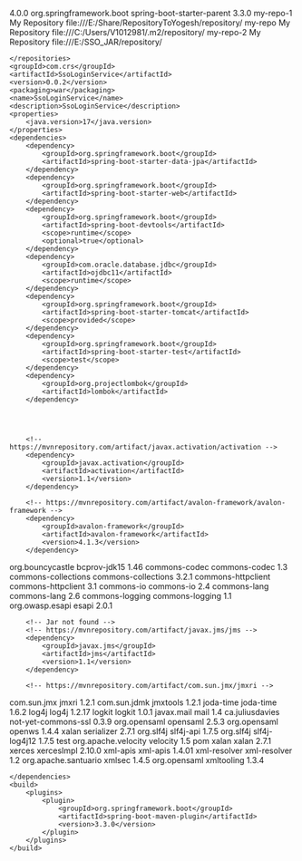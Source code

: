<?xml version="1.0" encoding="UTF-8"?>
<project xmlns:xsi="http://www.w3.org/2001/XMLSchema-instance" xmlns="http://maven.apache.org/POM/4.0.0"
         xsi:schemaLocation="http://maven.apache.org/POM/4.0.0 https://maven.apache.org/xsd/maven-4.0.0.xsd">
    <modelVersion>4.0.0</modelVersion>
    <parent>
        <groupId>org.springframework.boot</groupId>
        <artifactId>spring-boot-starter-parent</artifactId>
        <version>3.3.0</version>
    </parent>
    <repositories>
        <!-- <repository>
            <id>my-repo-1</id>
            <name>My Repository</name>
            <url>file:///C:/Users/V1012981/.m2/repository/</url>
        </repository> -->
        <!-- <repository>
            <id>my-repo-2</id>
            <name>My Repository</name> 
            <url>http://10.191.167.23:443/repository/</url>
        </repository> 
        <repositories>-->
       <repository>
           <id>my-repo-1</id>
           <name>My Repository</name>
           <url>file:///E:/Share/RepositoryToYogesh/repository/</url>
       </repository>
        <repository>
           <id>my-repo</id>
           <name>My Repository</name>
           <url>file:///C:/Users/V1012981/.m2/repository/</url>
       </repository>
        <repository>
           <id>my-repo-2</id>
           <name>My Repository</name>
           <url>file:///E:/SSO_JAR/repository/</url>
       </repository> 



    </repositories>
    <groupId>com.crs</groupId>
    <artifactId>SsoLoginService</artifactId>
    <version>0.0.2</version>
    <packaging>war</packaging>
    <name>SsoLoginService</name>
    <description>SsoLoginService</description>
    <properties>
        <java.version>17</java.version>
    </properties>
    <dependencies>
        <dependency>
            <groupId>org.springframework.boot</groupId>
            <artifactId>spring-boot-starter-data-jpa</artifactId>
        </dependency>
        <dependency>
            <groupId>org.springframework.boot</groupId>
            <artifactId>spring-boot-starter-web</artifactId>
        </dependency>
        <dependency>
            <groupId>org.springframework.boot</groupId>
            <artifactId>spring-boot-devtools</artifactId>
            <scope>runtime</scope>
            <optional>true</optional>
        </dependency>
        <dependency>
            <groupId>com.oracle.database.jdbc</groupId>
            <artifactId>ojdbc11</artifactId>
            <scope>runtime</scope>
        </dependency>
        <dependency>
            <groupId>org.springframework.boot</groupId>
            <artifactId>spring-boot-starter-tomcat</artifactId>
            <scope>provided</scope>
        </dependency>
        <dependency>
            <groupId>org.springframework.boot</groupId>
            <artifactId>spring-boot-starter-test</artifactId>
            <scope>test</scope>
        </dependency>
        <dependency>
            <groupId>org.projectlombok</groupId>
            <artifactId>lombok</artifactId>
        </dependency>




        <!-- https://mvnrepository.com/artifact/javax.activation/activation -->
        <dependency>
            <groupId>javax.activation</groupId>
            <artifactId>activation</artifactId>
            <version>1.1</version>
        </dependency>

        <!-- https://mvnrepository.com/artifact/avalon-framework/avalon-framework -->
        <dependency>
            <groupId>avalon-framework</groupId>
            <artifactId>avalon-framework</artifactId>
            <version>4.1.3</version>
        </dependency>

<!-- https://mvnrepository.com/artifact/org.bouncycastle/bcprov-jdk15 -->
<dependency>
    <groupId>org.bouncycastle</groupId>
    <artifactId>bcprov-jdk15</artifactId>
    <version>1.46</version>
</dependency>


<!-- https://mvnrepository.com/artifact/commons-codec/commons-codec -->
<dependency>
    <groupId>commons-codec</groupId>
    <artifactId>commons-codec</artifactId>
    <version>1.3</version>
</dependency>


<!-- https://mvnrepository.com/artifact/commons-collections/commons-collections -->
<dependency>
    <groupId>commons-collections</groupId>
    <artifactId>commons-collections</artifactId>
    <version>3.2.1</version>
</dependency>


<!-- https://mvnrepository.com/artifact/commons-httpclient/commons-httpclient -->
<dependency>
    <groupId>commons-httpclient</groupId>
    <artifactId>commons-httpclient</artifactId>
    <version>3.1</version>
</dependency>


<!-- https://mvnrepository.com/artifact/commons-io/commons-io -->
<dependency>
    <groupId>commons-io</groupId>
    <artifactId>commons-io</artifactId>
    <version>2.4</version>
</dependency>


<!-- https://mvnrepository.com/artifact/commons-lang/commons-lang -->
<dependency>
    <groupId>commons-lang</groupId>
    <artifactId>commons-lang</artifactId>
    <version>2.6</version>
</dependency>


<!-- https://mvnrepository.com/artifact/commons-logging/commons-logging -->
<dependency>
    <groupId>commons-logging</groupId>
    <artifactId>commons-logging</artifactId>
    <version>1.1</version>
</dependency>


<!-- https://mvnrepository.com/artifact/org.owasp.esapi/esapi -->
<dependency>
    <groupId>org.owasp.esapi</groupId>
    <artifactId>esapi</artifactId>
    <version>2.0.1</version>
</dependency>


        <!-- Jar not found -->
        <!-- https://mvnrepository.com/artifact/javax.jms/jms -->
        <dependency>
            <groupId>javax.jms</groupId>
            <artifactId>jms</artifactId>
            <version>1.1</version>
        </dependency>

<!-- Jar not found -->
        <!-- https://mvnrepository.com/artifact/com.sun.jmx/jmxri -->
<dependency>
    <groupId>com.sun.jmx</groupId>
    <artifactId>jmxri</artifactId>
    <version>1.2.1</version>
</dependency>


<!-- Jar not found  check once again-->
<!-- https://mvnrepository.com/artifact/com.sun.jdmk/jmxtools -->
<dependency>
    <groupId>com.sun.jdmk</groupId>
    <artifactId>jmxtools</artifactId>
    <version>1.2.1</version>
</dependency>


<!-- https://mvnrepository.com/artifact/joda-time/joda-time -->
<dependency>
    <groupId>joda-time</groupId>
    <artifactId>joda-time</artifactId>
    <version>1.6.2</version>
</dependency>


<!-- https://mvnrepository.com/artifact/log4j/log4j -->
<dependency>
    <groupId>log4j</groupId>
    <artifactId>log4j</artifactId>
    <version>1.2.17</version>
</dependency>


<!-- https://mvnrepository.com/artifact/logkit/logkit -->
<dependency>
    <groupId>logkit</groupId>
    <artifactId>logkit</artifactId>
    <version>1.0.1</version>
</dependency>


<!-- https://mvnrepository.com/artifact/javax.mail/mail -->
<dependency>
    <groupId>javax.mail</groupId>
    <artifactId>mail</artifactId>
    <version>1.4</version>
</dependency>

<!-- https://mvnrepository.com/artifact/ca.juliusdavies/not-yet-commons-ssl -->
<dependency>
    <groupId>ca.juliusdavies</groupId>
    <artifactId>not-yet-commons-ssl</artifactId>
    <version>0.3.9</version>
</dependency>


<!-- https://mvnrepository.com/artifact/org.opensaml/opensaml -->
<dependency>
    <groupId>org.opensaml</groupId>
    <artifactId>opensaml</artifactId>
    <version>2.5.3</version>
</dependency>


<!-- https://mvnrepository.com/artifact/org.opensaml/openws -->
<dependency>
    <groupId>org.opensaml</groupId>
    <artifactId>openws</artifactId>
    <version>1.4.4</version>
</dependency>

<!-- https://mvnrepository.com/artifact/xalan/serializer -->
<dependency>
    <groupId>xalan</groupId>
    <artifactId>serializer</artifactId>
    <version>2.7.1</version>
</dependency>


<!-- https://mvnrepository.com/artifact/org.slf4j/slf4j-api -->
<dependency>
    <groupId>org.slf4j</groupId>
    <artifactId>slf4j-api</artifactId>
    <version>1.7.5</version>
</dependency>


<!-- https://mvnrepository.com/artifact/org.slf4j/slf4j-log4j12 -->
<dependency>
    <groupId>org.slf4j</groupId>
    <artifactId>slf4j-log4j12</artifactId>
    <version>1.7.5</version>
    <scope>test</scope>
</dependency>


<!-- https://mvnrepository.com/artifact/org.apache.velocity/velocity -->
<dependency>
    <groupId>org.apache.velocity</groupId>
    <artifactId>velocity</artifactId>
    <version>1.5</version>
    <type>pom</type>
</dependency>


<!-- https://mvnrepository.com/artifact/xalan/xalan -->
<dependency>
    <groupId>xalan</groupId>
    <artifactId>xalan</artifactId>
    <version>2.7.1</version>
</dependency>


<!-- https://mvnrepository.com/artifact/xerces/xercesImpl -->
<dependency>
    <groupId>xerces</groupId>
    <artifactId>xercesImpl</artifactId>
    <version>2.10.0</version>
</dependency>



<!-- https://mvnrepository.com/artifact/xml-apis/xml-apis -->
<dependency>
    <groupId>xml-apis</groupId>
    <artifactId>xml-apis</artifactId>
    <version>1.4.01</version>
</dependency>


<!-- https://mvnrepository.com/artifact/xml-resolver/xml-resolver -->
<dependency>
    <groupId>xml-resolver</groupId>
    <artifactId>xml-resolver</artifactId>
    <version>1.2</version>
</dependency>


<!-- https://mvnrepository.com/artifact/org.apache.santuario/xmlsec -->
<dependency>
    <groupId>org.apache.santuario</groupId>
    <artifactId>xmlsec</artifactId>
    <version>1.4.5</version>
</dependency>


<!-- https://mvnrepository.com/artifact/org.opensaml/xmltooling -->
<dependency>
    <groupId>org.opensaml</groupId>
    <artifactId>xmltooling</artifactId>
    <version>1.3.4</version>
</dependency>


    </dependencies>
    <build>
        <plugins>
            <plugin>
                <groupId>org.springframework.boot</groupId>
                <artifactId>spring-boot-maven-plugin</artifactId>
                <version>3.3.0</version>
            </plugin>
        </plugins>
    </build>
</project>
